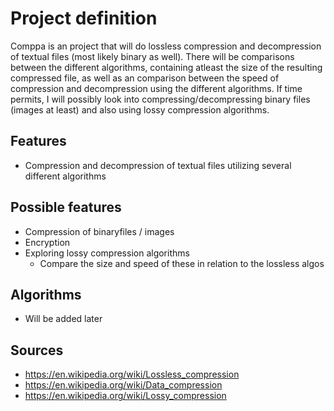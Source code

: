 # Project definition
Comppa is an project that will do lossless compression and decompression of textual files (most likely binary as well). There will be comparisons between the different algorithms, containing atleast the size of the resulting compressed file, as well as an comparison between the speed of compression and decompression using the different algorithms. If time permits, I will possibly look into compressing/decompressing binary files (images at least) and also using lossy compression algorithms.

## Features
* Compression and decompression of textual files utilizing several different algorithms

## Possible features
* Compression of binaryfiles / images
* Encryption
* Exploring lossy compression algorithms
  * Compare the size and speed of these in relation to the lossless algos

## Algorithms
* Will be added later

## Sources
* https://en.wikipedia.org/wiki/Lossless_compression
* https://en.wikipedia.org/wiki/Data_compression
* https://en.wikipedia.org/wiki/Lossy_compression
